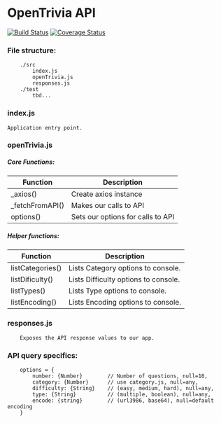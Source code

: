 OpenTrivia API
===============

[![Build Status](https://travis-ci.org/sbardian/openTriviaAPI.svg?branch=dev)](https://travis-ci.org/sbardian/openTriviaAPI) [![Coverage Status](https://coveralls.io/repos/github/sbardian/openTriviaAPI/badge.svg?branch=dev)](https://coveralls.io/github/sbardian/openTriviaAPI?branch=dev)

### File structure: 
```
    ./src
        index.js
        openTrivia.js
        responses.js
    ./test
        tbd...
```

### index.js
    Application entry point. 

### openTrivia.js
##### Core Functions: 
 Function | Description 
 --- | ---
 _axios()  | Create axios instance
 _fetchFromAPI() | Makes our calls to API 
 options() | Sets our options for calls to API

##### Helper functions:
 Function | Description
 --- | ---
 listCategories() | Lists Category options to console.
 listDificulty()  | Lists Difficulty options to console.
 listTypes()      | Lists Type options to console.
 listEncoding()   | Lists Encoding options to console.

### responses.js
```
    Exposes the API response values to our app.
```


### API query specifics: 
```
    options = {
        number: {Number}        // Number of questions, null=10,
        category: {Number}      // use category.js, null=any,
        difficulty: {String}    // (easy, medium, hard), null=any,
        type: {String}          // (multiple, boolean), null=any,
        encode: {string}        // (url3986, base64), null=default encoding
    }
```